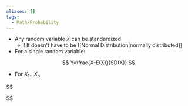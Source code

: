 ```yaml
---
aliases: []
tags:
  - Math/Probability
---
```

- Any random variable $X$ can be standardized
	- ! It doesn't have to be [[Normal Distribution|normally distributed]]
- For a single random variable:

$$
Y=\frac{X-E(X)}{SD(X)}
$$

- For $X_{1}\dots X_{n}$

$$

$$
